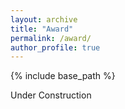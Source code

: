 ```yaml
---
layout: archive
title: "Award"
permalink: /award/
author_profile: true
---
```


{% include base_path %}

Under Construction
